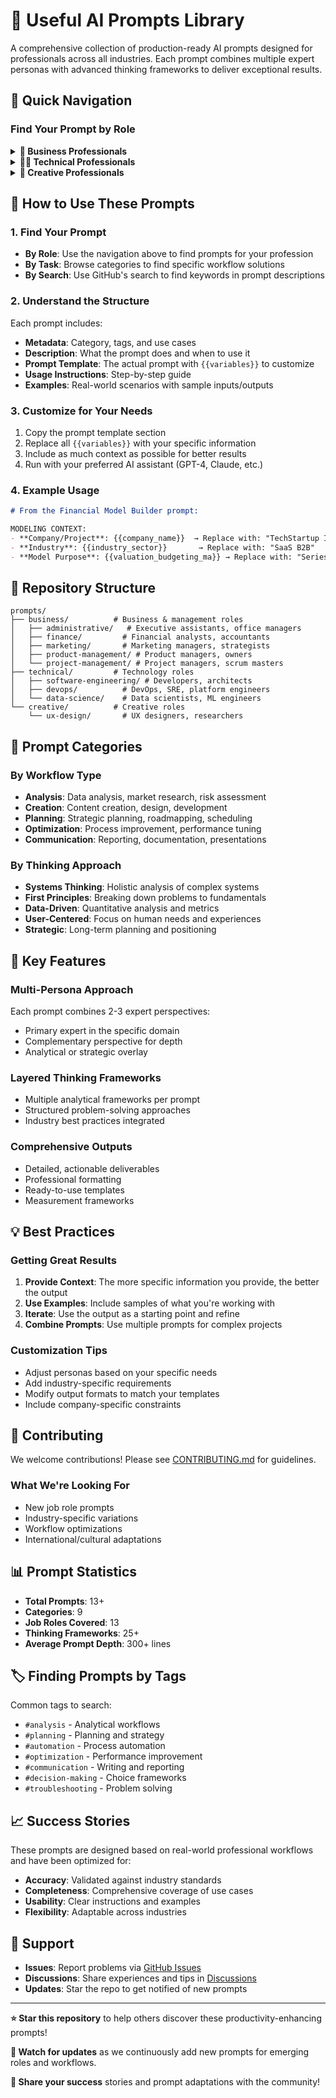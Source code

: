 # 🤖 Useful AI Prompts Library

A comprehensive collection of production-ready AI prompts designed for professionals across all industries. Each prompt combines multiple expert personas with advanced thinking frameworks to deliver exceptional results.

## 🎯 Quick Navigation

### Find Your Prompt by Role

<details>
<summary><b>💼 Business Professionals</b></summary>

#### Administrative
- [📧 Email Prioritization & Response](prompts/business/administrative/email-prioritization-response.md) - Manage high-volume inboxes with AI-powered triage
- [📅 Calendar Optimization](prompts/business/administrative/calendar-optimization.md) - Transform chaotic schedules into productivity engines
- [📝 Meeting Minutes Summarization](prompts/business/administrative/meeting-minutes-summarization.md) - Convert discussions into actionable documentation
- [🗂️ Document Organization System](prompts/business/administrative/document-organization-filing.md) - Create intelligent filing systems with compliance
- [✅ Task Delegation Tracking](prompts/business/administrative/task-delegation-tracking.md) - Optimize team workload and accountability

#### Product Management
- [🗺️ Strategic Roadmap Generator](prompts/business/product-management/strategic-roadmap-generator.md) - Data-driven product planning with RICE/Kano frameworks

#### Project Management  
- [⚠️ Comprehensive Risk Assessment](prompts/business/project-management/comprehensive-risk-assessment.md) - Identify and mitigate project risks systematically

#### Finance
- [💰 Financial Model Builder](prompts/business/finance/financial-model-builder.md) - Create DCF valuations with scenario analysis

#### Marketing
- [📢 Integrated Campaign Architect](prompts/business/marketing/integrated-campaign-architect.md) - Design multi-channel campaigns with ROI optimization

</details>

<details>
<summary><b>👨‍💻 Technical Professionals</b></summary>

#### Software Engineering
- [🐛 Advanced Debugging Analyzer](prompts/technical/software-engineering/advanced-debugging-analyzer.md) - Systematic root cause analysis for complex bugs

#### DevOps
- [🚀 CI/CD Pipeline Optimizer](prompts/technical/devops/cicd-pipeline-optimizer.md) - Transform slow builds into efficient deployments

#### Data Science
- [📊 Model Evaluation Framework](prompts/technical/data-science/model-evaluation-framework.md) - Comprehensive ML validation beyond accuracy

</details>

<details>
<summary><b>🎨 Creative Professionals</b></summary>

#### UX Design
- [🔍 User Research Synthesizer](prompts/creative/ux-design/user-research-synthesizer.md) - Transform raw research into actionable insights

</details>

## 🚀 How to Use These Prompts

### 1. Find Your Prompt
- **By Role**: Use the navigation above to find prompts for your profession
- **By Task**: Browse categories to find specific workflow solutions
- **By Search**: Use GitHub's search to find keywords in prompt descriptions

### 2. Understand the Structure
Each prompt includes:
- **Metadata**: Category, tags, and use cases
- **Description**: What the prompt does and when to use it
- **Prompt Template**: The actual prompt with `{{variables}}` to customize
- **Usage Instructions**: Step-by-step guide
- **Examples**: Real-world scenarios with sample inputs/outputs

### 3. Customize for Your Needs
1. Copy the prompt template section
2. Replace all `{{variables}}` with your specific information
3. Include as much context as possible for better results
4. Run with your preferred AI assistant (GPT-4, Claude, etc.)

### 4. Example Usage

```markdown
# From the Financial Model Builder prompt:

MODELING CONTEXT:
- **Company/Project**: {{company_name}}  → Replace with: "TechStartup Inc."
- **Industry**: {{industry_sector}}       → Replace with: "SaaS B2B"
- **Model Purpose**: {{valuation_budgeting_ma}} → Replace with: "Series A fundraising"
```

## 📁 Repository Structure

```
prompts/
├── business/          # Business & management roles
│   ├── administrative/   # Executive assistants, office managers
│   ├── finance/         # Financial analysts, accountants
│   ├── marketing/       # Marketing managers, strategists
│   ├── product-management/ # Product managers, owners
│   └── project-management/ # Project managers, scrum masters
├── technical/         # Technology roles
│   ├── software-engineering/ # Developers, architects
│   ├── devops/          # DevOps, SRE, platform engineers
│   └── data-science/    # Data scientists, ML engineers
└── creative/          # Creative roles
    └── ux-design/       # UX designers, researchers
```

## 🎯 Prompt Categories

### By Workflow Type
- **Analysis**: Data analysis, market research, risk assessment
- **Creation**: Content creation, design, development
- **Planning**: Strategic planning, roadmapping, scheduling
- **Optimization**: Process improvement, performance tuning
- **Communication**: Reporting, documentation, presentations

### By Thinking Approach
- **Systems Thinking**: Holistic analysis of complex systems
- **First Principles**: Breaking down problems to fundamentals
- **Data-Driven**: Quantitative analysis and metrics
- **User-Centered**: Focus on human needs and experiences
- **Strategic**: Long-term planning and positioning

## 🌟 Key Features

### Multi-Persona Approach
Each prompt combines 2-3 expert perspectives:
- Primary expert in the specific domain
- Complementary perspective for depth
- Analytical or strategic overlay

### Layered Thinking Frameworks
- Multiple analytical frameworks per prompt
- Structured problem-solving approaches
- Industry best practices integrated

### Comprehensive Outputs
- Detailed, actionable deliverables
- Professional formatting
- Ready-to-use templates
- Measurement frameworks

## 💡 Best Practices

### Getting Great Results
1. **Provide Context**: The more specific information you provide, the better the output
2. **Use Examples**: Include samples of what you're working with
3. **Iterate**: Use the output as a starting point and refine
4. **Combine Prompts**: Use multiple prompts for complex projects

### Customization Tips
- Adjust personas based on your specific needs
- Add industry-specific requirements
- Modify output formats to match your templates
- Include company-specific constraints

## 🔄 Contributing

We welcome contributions! Please see [CONTRIBUTING.md](CONTRIBUTING.md) for guidelines.

### What We're Looking For
- New job role prompts
- Industry-specific variations
- Workflow optimizations
- International/cultural adaptations

## 📊 Prompt Statistics

- **Total Prompts**: 13+
- **Categories**: 9
- **Job Roles Covered**: 13
- **Thinking Frameworks**: 25+
- **Average Prompt Depth**: 300+ lines

## 🏷️ Finding Prompts by Tags

Common tags to search:
- `#analysis` - Analytical workflows
- `#planning` - Planning and strategy
- `#automation` - Process automation
- `#optimization` - Performance improvement
- `#communication` - Writing and reporting
- `#decision-making` - Choice frameworks
- `#troubleshooting` - Problem solving

## 📈 Success Stories

These prompts are designed based on real-world professional workflows and have been optimized for:
- **Accuracy**: Validated against industry standards
- **Completeness**: Comprehensive coverage of use cases
- **Usability**: Clear instructions and examples
- **Flexibility**: Adaptable across industries

## 🤝 Support

- **Issues**: Report problems via [GitHub Issues](https://github.com/aj-geddes/useful-ai-prompts/issues)
- **Discussions**: Share experiences and tips in [Discussions](https://github.com/aj-geddes/useful-ai-prompts/discussions)
- **Updates**: Star the repo to get notified of new prompts

---

**⭐ Star this repository** to help others discover these productivity-enhancing prompts!

**🔄 Watch for updates** as we continuously add new prompts for emerging roles and workflows.

**🤝 Share your success** stories and prompt adaptations with the community!